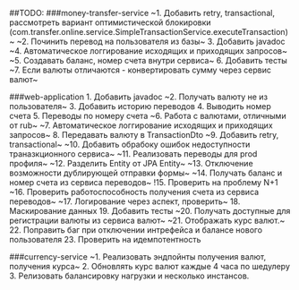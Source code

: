 ##TODO:
###money-transfer-service
    ~1. Добавить retry, transactional, рассмотреть вариант оптимистической блокировки (com.transfer.online.service.SimpleTransactionService.executeTransaction)~
    ~2. Починить перевод на пользователя из базы~
    3. Добавить javadoc
    ~4. Автоматическое логгирование исходящих и приходящих запросов~
    ~5. Создавать баланс, номер счета внутри сервиса~
    6. Добавить тесты
    ~7. Если валюты отличаются - конвертировать сумму через сервис валют~

###web-application
    1. Добавить javadoc
    ~2. Получать валюту не из пользователя~
    3. Добавить историю переводов
    4. Выводить номер счета
    5. Переводы по номеру счета
    ~6. Работа с валютами, отличными от rub~
    ~7. Автоматическое логгирование исходящих и приходящих запросов~
    8. Передавать валюту в TransactionDto
    ~9. Добавить retry, transactional~
    ~10. Добавить обрабоку ошибок недоступности траназкционного сервиса~
    ~11. Реализовать переводы для prod профиля~
    ~12. Разделить Entity от JPA Entity~
    ~13. Отключение возможности дублирующей отправки формы~
    ~14. Получать баланс и номер счета из сервиса переводов~
    !15. Проверить на проблему N+1
    ~16. Проверить работоспособность получения счета из сервиса переводов~
    ~17. Логирование через аспект, проверить~
    18. Маскирование данных
    19. Добавить тесты
    ~20. Получать доступные для регистрации валюты из сервиса валют~
    ~21. Отображать курс валют.~
    22. Поправить баг при отключении интрефейса и балансе нового пользователя
    23. Проверить на идемпотентность

###currency-service
    ~1. Реализовать эндпойнты получения валют, получения курса~
    2. Обновлять курс валют каждые 4 часа по шедулеру
    3. Релизовать балансировку нагрузки и несколько инстансов.